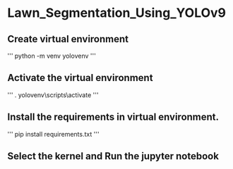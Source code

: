 # Lawn_Segmentation_Using_YOLOv9

## Create virtual environment
'''
python -m venv yolovenv
'''

## Activate the virtual environment
'''
. yolovenv\scripts\activate
'''

## Install the requirements in virtual environment.
'''
pip install requirements.txt
'''

## Select the kernel and Run the jupyter notebook